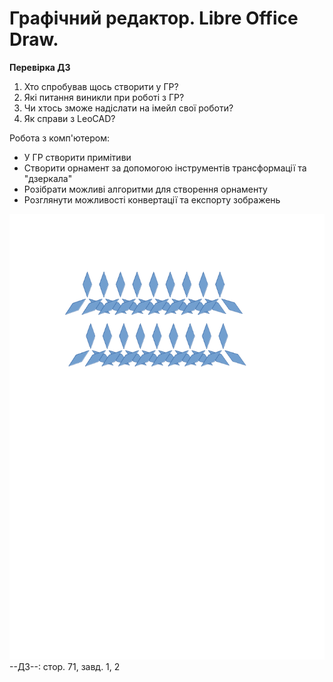 # Графічний редактор. Libre Office Draw.

**Перевірка ДЗ**
1. Хто спробував щось створити у ГР?
2. Які питання виникли при роботі з ГР?
3. Чи хтось зможе надіслати на імейл свої роботи?
4. Як справи з LeoCAD?

Робота з комп'ютером:
- У ГР створити примітиви
- Створити орнамент за допомогою інструментів трансформації та "дзеркала"
- Розібрати можливі алгоритми для створення орнаменту
- Розглянути можливості конвертації та експорту зображень

![mitz](./../img/mitz.png)
--ДЗ--: стор. 71, завд. 1, 2